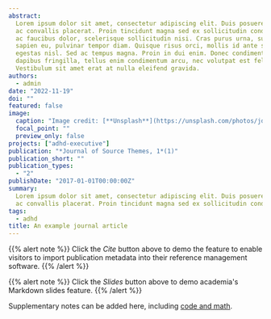 ```yaml
---
abstract:
  Lorem ipsum dolor sit amet, consectetur adipiscing elit. Duis posuere tellus
  ac convallis placerat. Proin tincidunt magna sed ex sollicitudin condimentum. Sed
  ac faucibus dolor, scelerisque sollicitudin nisi. Cras purus urna, suscipit quis
  sapien eu, pulvinar tempor diam. Quisque risus orci, mollis id ante sit amet, gravida
  egestas nisl. Sed ac tempus magna. Proin in dui enim. Donec condimentum, sem id
  dapibus fringilla, tellus enim condimentum arcu, nec volutpat est felis vel metus.
  Vestibulum sit amet erat at nulla eleifend gravida.
authors:
  - admin
date: "2022-11-19"
doi: ""
featured: false
image:
  caption: "Image credit: [**Unsplash**](https://unsplash.com/photos/jdD8gXaTZsc)"
  focal_point: ""
  preview_only: false
projects: ["adhd-executive"]
publication: "*Journal of Source Themes, 1*(1)"
publication_short: ""
publication_types:
  - "2"
publishDate: "2017-01-01T00:00:00Z"
summary:
  Lorem ipsum dolor sit amet, consectetur adipiscing elit. Duis posuere tellus
  ac convallis placerat. Proin tincidunt magna sed ex sollicitudin condimentum.
tags:
  - adhd
title: An example journal article
---
```


{{% alert note %}} Click the _Cite_ button above to demo the feature to enable
visitors to import publication metadata into their reference management
software. {{% /alert %}}

{{% alert note %}} Click the _Slides_ button above to demo academia's Markdown
slides feature. {{% /alert %}}

Supplementary notes can be added here, including
[code and math](https://sourcethemes.com/academic/docs/writing-markdown-latex/).
